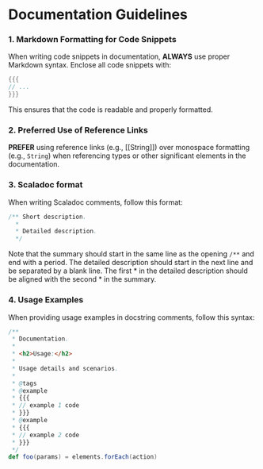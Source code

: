 # Documentation Guidelines

### 1. Markdown Formatting for Code Snippets

When writing code snippets in documentation, **ALWAYS** use proper Markdown syntax. Enclose all code snippets with:

```scala
{{{
// ...
}}}
```

This ensures that the code is readable and properly formatted.

### 2. Preferred Use of Reference Links

**PREFER** using reference links (e.g., [[String]]) over monospace formatting (e.g., `String`) when referencing types or
other significant elements in the documentation.

### 3. Scaladoc format

When writing Scaladoc comments, follow this format:

```scala
/** Short description.
  *
  * Detailed description.
  */
```
Note that the summary should start in the same line as the opening `/**` and end with a period. The detailed description should start in the next line and be separated by a blank line.
The first * in the detailed description should be aligned with the second * in the summary.

### 4. Usage Examples

When providing usage examples in docstring comments, follow this syntax:

````scala
/**
 * Documentation.
 *
 * <h2>Usage:</h2>
 * 
 * Usage details and scenarios.
 * 
 * @tags
 * @example
 * {{{
 * // example 1 code
 * }}}
 * @example
 * {{{
 * // example 2 code
 * }}}
 */
def foo(params) = elements.forEach(action)
````
